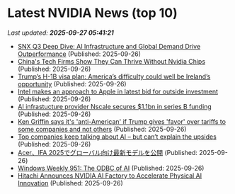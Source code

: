 # Latest NVIDIA News (top 10)
_Last updated: **2025-09-27 05:41:21**_

- [SNX Q3 Deep Dive: AI Infrastructure and Global Demand Drive Outperformance](https://finance.yahoo.com/news/snx-q3-deep-dive-ai-053044792.html) (Published: 2025-09-26)
- [China's Tech Firms Show They Can Thrive Without Nvidia Chips](https://biztoc.com/x/8db6d5d04266623b) (Published: 2025-09-26)
- [Trump’s H-1B visa plan: America’s difficulty could well be Ireland’s opportunity](https://www.irishtimes.com/business/2025/09/26/trumps-h-1b-visa-plan-americas-difficulty-could-well-be-irelands-opportunity/) (Published: 2025-09-26)
- [Intel makes an approach to Apple in latest bid for outside investment](https://www.independent.ie/business/technology/intel-makes-an-approach-to-apple-in-latest-bid-for-outside-investment/a261468833.html) (Published: 2025-09-26)
- [AI infrastucture provider Nscale secures $1.1bn in series B funding](https://www.computerweekly.com/news/366631959/AI-infrastucture-provider-Nscale-secures-11bn-in-series-B-funding) (Published: 2025-09-26)
- [Ken Griffin says it's 'anti-American' if Trump gives 'favor' over tariffs to some companies and not others](https://www.businessinsider.com/ken-griffin-slams-trump-for-granting-some-companies-tariff-favors-2025-9) (Published: 2025-09-26)
- [Top companies keep talking about AI – but can’t explain the upsides](https://www.irishtimes.com/business/work/2025/09/26/top-companies-keep-talking-about-ai-but-cant-explain-the-upsides/) (Published: 2025-09-26)
- [Acer、IFA 2025でグローバル向け最新モデルを公開](https://prtimes.jp/main/html/rd/p/000001034.000000640.html) (Published: 2025-09-26)
- [Windows Weekly 951: The ODBC of AI](https://www.thurrott.com/podcasts/windows-weekly/327336/windows-weekly-951-the-odbc-of-ai) (Published: 2025-09-26)
- [Hitachi Announces NVIDIA AI Factory to Accelerate Physical AI Innovation](https://financialpost.com/pmn/business-wire-news-releases-pmn/hitachi-announces-nvidia-ai-factory-to-accelerate-physical-ai-innovation) (Published: 2025-09-26)
